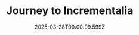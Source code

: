 ---
title: "Journey to Incrementalia"
id: 3147430
date: 2025-03-28T00:00:09.599Z
link: games/steam/recent/journey-to-incrementalia
image: http://media.steampowered.com/steamcommunity/public/images/apps/3147430/38337bf37805dc3ac6a6af9e93854ac34fb7e463.jpg
playtime_2weeks: 49
playtime_forever: 49
playtime_windows_forever: 0
playtime_mac_forever: 0
playtime_linux_forever: 49
playtime_deck_forever: 49
---